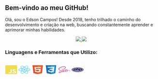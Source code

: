 ## Bem-vindo ao meu GitHub!

Olá, sou o Edson Campos! Desde 2018, tenho trilhado o caminho do desenvolvimento e criação na web, buscando constantemente aprender e aprimorar minhas habilidades.

<div align="center">
  <a href="https://github.com/devwebEd">
    <img height="180em" src="https://github-readme-stats.vercel.app/api?username=devwebEd&show_icons=true&theme=dracula&include_all_commits=true&count_private=true"/>
    <img height="180em" src="https://github-readme-stats.vercel.app/api/top-langs/?username=devwebEd&layout=compact&langs_count=7&theme=dracula"/>
  </a>
</div>

### Linguagens e Ferramentas que Utilizo:

<div style="display: inline_block"><br>
  <img align="center" alt="Ed-Js" height="30" width="40" src="https://raw.githubusercontent.com/devicons/devicon/master/icons/javascript/javascript-plain.svg">
  <img align="center" alt="Ed-Vuejs" height="30" width="40" src="https://raw.githubusercontent.com/devicons/devicon/master/icons/react/react-original.svg">
  <img align="center" alt="Ed-HTML" height="30" width="40" src="https://raw.githubusercontent.com/devicons/devicon/master/icons/html5/html5-original.svg">
  <img align="center" alt="Ed-CSS" height="30" width="40" src="https://raw.githubusercontent.com/devicons/devicon/master/icons/css3/css3-original.svg">
  <img align="center" alt="Ed-Sass" height="30" width="40" src="https://raw.githubusercontent.com/devicons/devicon/master/icons/sass/sass-original.svg">
  <img align="center" alt="Ed-php" height="30" width="40" src="https://raw.githubusercontent.com/devicons/devicon/master/icons/php/php-original.svg">
</div>

##

<div> 
  <!-- Links para outras redes sociais -->
</div>

